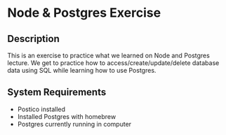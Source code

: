 # Node & Postgres Exercise

## Description

This is an exercise to practice what we learned on Node and Postgres lecture. We get to practice how to access/create/update/delete database data using SQL while learning how to use Postgres.

## System Requirements

* Postico installed
* Installed Postgres with homebrew
* Postgres currently running in computer

